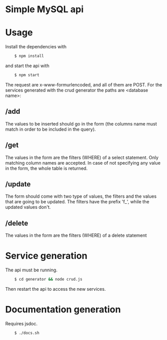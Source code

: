 Simple MySQL api
============

Usage
============

Install the dependencies with
~~~bash
	$ npm install
~~~

and start the api with
~~~bash
	$ npm start
~~~

The request are x-www-formurlencoded, and all of them are POST.
For the services generated with the crud generator the paths are \<database name\>:

/add
-----

The values to be inserted should go in the form (the columns name must match in order to be included in the query).

/get
-----

The values in the form are the filters (WHERE) of a select statement. Only matching column names are accepted. In case of not specifying any value in the form, the whole table is returned.

/update
-----

The form should come with two type of values, the filters and the values that are going to be updated. The filters have the prefix 'f_', while the updated values don't.

/delete
-----

The values in the form are the filters (WHERE) of a delete statement

Service generation
=======================

The api must be running.
~~~bash
	$ cd generator && node crud.js
~~~

Then restart the api to access the new services.

Documentation generation
=======================

Requires jsdoc.
~~~bash
	$ ./docs.sh
~~~

